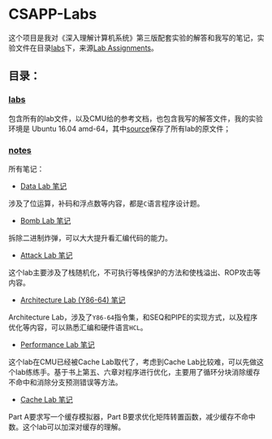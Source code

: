 # CSAPP-Labs

这个项目是我对《深入理解计算机系统》第三版配套实验的解答和我写的笔记，实验文件在目录[labs](./labs/)下，来源[Lab Assignments](http://csapp.cs.cmu.edu/3e/labs.html)。

## 目录：

### [labs](./labs/)

 包含所有的lab文件，以及CMU给的参考文档，也包含我写的解答文件，我的实验环境是 Ubuntu 16.04 amd-64，其中[source](./labs/source/)保存了所有lab的原文件；

### [notes](./notes/)

 所有笔记：

- [Data Lab 笔记](./notes/datalab.md)

涉及了位运算，补码和浮点数等内容，都是`C`语言程序设计题。

- [Bomb Lab 笔记](./notes/bomb.md)

拆除二进制炸弹，可以大大提升看汇编代码的能力。

- [Attack Lab 笔记](./notes/attack.md)

 这个lab主要涉及了栈随机化，不可执行等栈保护的方法和使栈溢出、ROP攻击等内容。

- [Architecture Lab (Y86-64) 笔记](./notes/archlab.md)

 Architecture Lab，涉及了`Y86-64`指令集，和SEQ和PIPE的实现方式，以及程序优化等内容，可以熟悉汇编和硬件语言`HCL`。

- [Performance Lab 笔记](./notes/perflab.md)

这个lab在CMU已经被Cache Lab取代了，考虑到Cache Lab比较难，可以先做这个lab练练手。基于书上第五、六章对程序进行优化，主要用了循环分块消除缓存不命中和消除分支预测错误等方法。

- [Cache Lab 笔记](./notes/cachelab.md)

Part A要求写一个缓存模拟器，Part B要求优化矩阵转置函数，减少缓存不命中数。这个lab可以加深对缓存的理解。
